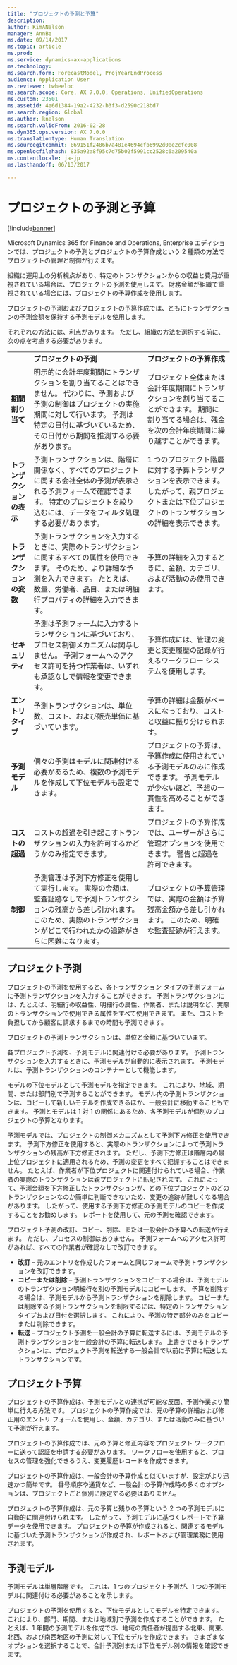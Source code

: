 ```yaml
---
title: "プロジェクトの予測と予算"
description: 
author: KimANelson
manager: AnnBe
ms.date: 09/14/2017
ms.topic: article
ms.prod: 
ms.service: dynamics-ax-applications
ms.technology: 
ms.search.form: ForecastModel, ProjYearEndProcess
audience: Application User
ms.reviewer: twheeloc
ms.search.scope: Core, AX 7.0.0, Operations, UnifiedOperations
ms.custom: 23501
ms.assetid: 4e6d1384-19a2-4232-b3f3-d2590c218bd7
ms.search.region: Global
ms.author: knelson
ms.search.validFrom: 2016-02-28
ms.dyn365.ops.version: AX 7.0.0
ms.translationtype: Human Translation
ms.sourcegitcommit: 869151f2486b7a481e4694cfb6992d0ee2cfc008
ms.openlocfilehash: 835a92a8f95c7d75b02f5991cc2528c6a209540a
ms.contentlocale: ja-jp
ms.lasthandoff: 06/13/2017

---
```


# <a name="project-forecasts-and-budgets"></a>プロジェクトの予測と予算

[!include[banner](../includes/banner.md)]




Microsoft Dynamics 365 for Finance and Operations, Enterprise エディションでは、プロジェクトの予測とプロジェクトの予算作成という 2 種類の方法でプロジェクトの管理と制御が行えます。 

組織に運用上の分析視点があり、特定のトランザクションからの収益と費用が重視されている場合は、プロジェクトの予測を使用します。 財務金額が組織で重視されている場合には、プロジェクトの予算作成を使用します。 

プロジェクトの予測およびプロジェクトの予算作成では、ともにトランザクションの予測金額を保持する予測モデルを使用します。 

それぞれの方法には、利点があります。 ただし、組織の方法を選択する前に、次の点を考慮する必要があります。

|                           |                                                                                                                                                                                                                                                         |                                                                                                                                                                         |
|---------------------------|---------------------------------------------------------------------------------------------------------------------------------------------------------------------------------------------------------------------------------------------------------|-------------------------------------------------------------------------------------------------------------------------------------------------------------------------|
|                           | **プロジェクトの予測**                                                                                                                                                                                                                                 | **プロジェクトの予算作成**                                                                                                                                                   |
| **期間割り当て**     | 明示的に会計年度期間にトランザクションを割り当てることはできません。 代わりに、予測および予測の制御はプロジェクトの実施期間に対して行います。 予測は特定の日付に基づいているため、その日付から期間を推測する必要があります。 | プロジェクト全体または会計年度期間にトランザクションを割り当てることができます。 期間に割り当てる場合は、残金を次の会計年度期間に繰り越すことができます。 |
| **トランザクションの表示**  | 予測トランザクションは、階層に関係なく、すべてのプロジェクトに関する会社全体の予測が表示される予測フォームで確認できます。 特定のプロジェクトを絞り込むには、データをフィルタ処理する必要があります。                                       | 1 つのプロジェクト階層に対する予算トランザクションを表示できます。 したがって、親プロジェクトまたは下位プロジェクトのトランザクションの詳細を表示できます。                 |
| **トランザクションの変数** | 予測トランザクションを入力するときに、実際のトランザクションに関するすべての属性を使用できます。 そのため、より詳細な予測を入力できます。 たとえば、数量、労働者、品目、または明細行プロパティの詳細を入力できます。         | 予算の詳細を入力するときに、金額、カテゴリ、および活動のみ使用できます。                                                                                    |
| **セキュリティ**              | 予測は予測フォームに入力するトランザクションに基づいており、プロセス制御メカニズムは関与しません。 予測フォームへのアクセス許可を持つ作業者は、いずれも承認なしで情報を変更できます。                                        | 予算作成には、管理の変更と変更履歴の記録が行えるワークフロー システムを使用します。                                                       |
| **エントリ タイプ**           | 予測トランザクションは、単位数、コスト、および販売単価に基づいています。                                                                                                                                                       | 予算の詳細は金額がベースになっており、コストと収益に振り分けられます。                                                                                        |
| **予測モデル**       | 個々の予測はモデルに関連付ける必要があるため、複数の予測モデルを作成して下位モデルも設定できます。                                                                                                                               | プロジェクトの予算は、予算作成に使用されている予測モデルのみに作成できます。 予測モデルが少ないほど、予想の一貫性を高めることができます。                           |
| **コストの超過**         | コストの超過を引き起こすトランザクションの入力を許可するかどうかのみ指定できます。                                                                                                                                                                | プロジェクトの予算作成では、ユーザーがさらに管理オプションを使用できます。 警告と超過を許可できます。                                                                   |
| **制御**               | 予測管理は予測下方修正を使用して実行します。 実際の金額は、監査証跡なしで予測トランザクションの残高から差し引かれます。 このため、実際のトランザクションがどこで行われたかの追跡がさらに困難になります。                   | プロジェクトの予算管理では、実際の金額は予算残高金額から差し引かれます。 このため、明確な監査証跡が行えます。                                   |

## <a name="project-forecasts"></a>プロジェクト予測
プロジェクトの予測を使用すると、各トランザクション タイプの予測フォームに予測トランザクションを入力することができます。 予測トランザクションには、たとえば、明細行の収益性、明細行の属性、作業者、または説明など、実際のトランザクションで使用できる属性をすべて使用できます。 また、コストを負担してから顧客に請求するまでの時間も予測できます。 

プロジェクトの予測トランザクションは、単位と金額に基づいています。 

各プロジェクト予測を、予測モデルに関連付ける必要があります。 予測トランザクションを入力するときに、予測モデルが自動的に表示されます。 予測モデルは、予測トランザクションのコンテナーとして機能します。 

モデルの下位モデルとして予測モデルを指定できます。 これにより、地域、期間、または部門別で予測することができます。 モデル内の予測トランザクションは、コピーして新しいモデルを作成できるほか、一般会計に移動することもできます。 予測とモデルは 1 対 1 の関係にあるため、各予測モデルが個別のプロジェクトの予算となります。 

予測モデルでは、プロジェクトの制御メカニズムとして予測下方修正を使用できます。 予測下方修正を使用すると、実際のトランザクションによって予測トランザクションの残高が下方修正されます。 ただし、予測下方修正は階層内の最上位プロジェクトに適用されるため、予測の変更をすべて把握することはできません。 たとえば、作業者が下位プロジェクトに関連付けられている場合、作業者の実際のトランザクションは親プロジェクトに転記されます。 これによって、予測金額を下方修正したトランザクションが、どの下位プロジェクトのどのトランザクションなのか簡単に判断できないため、変更の追跡が難しくなる場合があります。 したがって、使用する予測下方修正の予測モデルのコピーを作成することをお勧めします。 レポートを使用して、元の予測を確認できます。 

プロジェクト予測の改訂、コピー、削除、または一般会計の予算への転送が行えます。 ただし、プロセスの制御はありません。 予測フォームへのアクセス許可があれば、すべての作業者が確認なしで改訂できます。

-   **改訂** – 元のエントリを作成したフォームと同じフォームで予測トランザクションを改訂できます。
-   **コピーまたは削除** – 予測トランザクションをコピーする場合は、予測モデルのトランザクション明細行を別の予測モデルにコピーします。 予算を削除する場合は、予測モデルから予測トランザクションを削除します。 コピーまたは削除する予測トランザクションを制限するには、特定のトランザクション タイプおよび日付を選択します。 これにより、予測の特定部分のみをコピーまたは削除できます。
-   **転送** – プロジェクト予測を一般会計の予算に転送するには、予測モデルの予測トランザクションを一般会計の予算に転送します。 上書きできるトランザクションは、プロジェクト予測を転送する一般会計で以前に予算に転送したトランザクションです。

## <a name="project-budgets"></a>プロジェクト予算
プロジェクトの予算作成は、予測モデルとの連携が可能な反面、予測作業より簡単に行える方法です。 プロジェクトの予算作成では、元の予算の詳細および修正用のエントリ フォームを使用し、金額、カテゴリ、または活動のみに基づいて予測が行えます。 

プロジェクトの予算作成では、元の予算と修正内容をプロジェクト ワークフローに送って認証を申請する必要があります。 ワークフローを使用すると、プロセスの管理を強化できるうえ、変更履歴レコードを作成できます。 

プロジェクトの予算作成は、一般会計の予算作成と似ていますが、設定がより迅速かつ簡単です。 番号順序や通貨など、一般会計の予算作成時の多くのオプションは、プロジェクトごと個別に設定する必要はありません。

プロジェクトの予算作成は、元の予算と残りの予算という 2 つの予測モデルに自動的に関連付けられます。 したがって、予測モデルに基づくレポートで予算データを使用できます。 プロジェクトの予算が作成されると、関連するモデルに基づいた予測トランザクションが作成され、レポートおよび管理業務に使用されます。

## <a name="forecast-models"></a>予測モデル
予測モデルは単層階層です。 これは、1 つのプロジェクト予測が、1 つの予測モデルに関連付ける必要があることを示します。

プロジェクトの予測を使用すると、下位モデルとしてモデルを特定できます。 これにより、部門、期間、または地域別で予測を作成することができます。 たとえば、1 年間の予測モデルを作成でき、地域の責任者が提出する北東、南東、北西、および南西地区の予測に対して下位モデルを作成できます。 さまざまなオプションを選択することで、合計予測別または下位モデル別の情報を確認できます。




